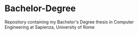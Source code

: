 # Bachelor-Degree
Repository containing my Bachelor's Degree thesis in Computer Engineering at Sapienza, University of Rome
